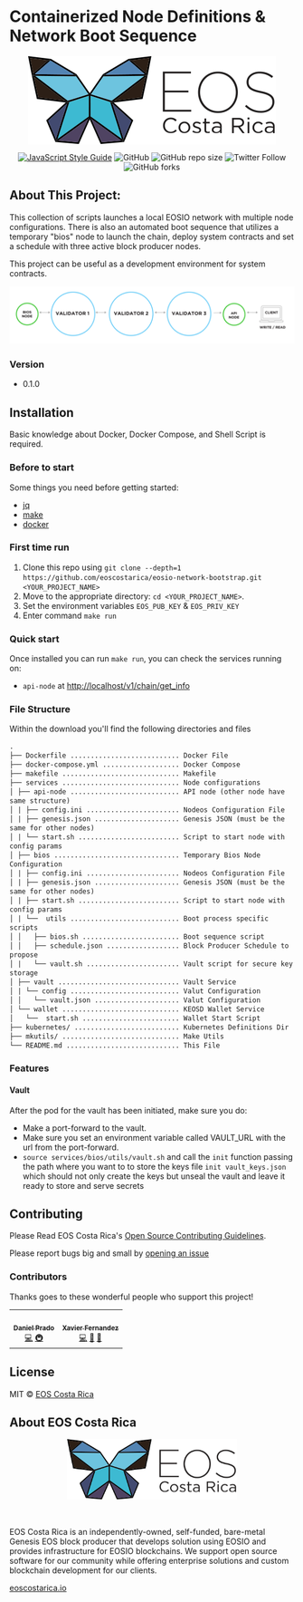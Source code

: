 # Containerized Node Definitions & Network Boot Sequence

<p align="center">
  <img src="https://github.com/eoscostarica/eos-rate/raw/master/docs/eoscostarica-logo-black.png" align="center" />
</p>

<center>

[![JavaScript Style Guide](https://img.shields.io/badge/code_style-standard-brightgreen.svg)](https://standardjs.com) ![GitHub](https://img.shields.io/github/license/eoscostarica/eosio-network-bootstrap) ![GitHub repo size](https://img.shields.io/github/repo-size/eoscostarica/eosio-network-bootstrap) ![Twitter Follow](https://img.shields.io/twitter/follow/eoscostarica?style=social) ![GitHub forks](https://img.shields.io/github/forks/eoscostarica/blockchain-nodes?style=social)

</center>


## About This Project:

This collection of scripts launches a local EOSIO network with multiple node configurations. There is also an automated boot sequence that utilizes a temporary "bios" node to launch the chain, deploy system contracts and set a schedule with three active block producer nodes. 

This project can be useful as a development environment for system contracts.

![Blockchain Nodes](./blockchain-nodes.png)

### Version

- 0.1.0

## Installation
Basic knowledge about Docker, Docker Compose, and Shell Script is required.

### Before to start

Some things you need before getting started:

- [jq](https://stedolan.github.io/jq/download/)
- [make](https://en.wikipedia.org/wiki/Make_(software))
- [docker](https://www.docker.com/)

### First time run

1.  Clone this repo using `git clone --depth=1 https://github.com/eoscostarica/eosio-network-bootstrap.git <YOUR_PROJECT_NAME>`
2.  Move to the appropriate directory: `cd <YOUR_PROJECT_NAME>`.
3.  Set the environment variables  `EOS_PUB_KEY` & `EOS_PRIV_KEY`
4.  Enter command `make run`

### Quick start

Once installed you can run `make run`, you can check the services running on:

- `api-node` at [http://localhost/v1/chain/get_info](http://localhost/v1/chain/get_info)


### File Structure

Within the download you'll find the following directories and files


```
.
├── Dockerfile ........................... Docker File
├── docker-compose.yml ................... Docker Compose
├── makefile ............................. Makefile
├── services ............................. Node configurations
│ ├── api-node ........................... API node (other node have same structure)
│ | ├── config.ini ....................... Nodeos Configuration File
│ | ├── genesis.json ..................... Genesis JSON (must be the same for other nodes)
│ | └── start.sh ......................... Script to start node with config params
│ ├── bios ............................... Temporary Bios Node Configuration
│ | ├── config.ini ....................... Nodeos Configuration File
│ | ├── genesis.json ..................... Genesis JSON (must be the same for other nodes)
│ | ├── start.sh ......................... Script to start node with config params
│ | └──  utils ........................... Boot process specific scripts
│ │   ├── bios.sh ........................ Boot sequence script
│ │   ├── schedule.json .................. Block Producer Schedule to propose
│ |   └── vault.sh ....................... Vault script for secure key storage
│ ├── vault .............................. Vault Service
│ | └── config ........................... Valut Configuration
│ │   └── vault.json ..................... Valut Configuration
│ └── wallet ............................. KEOSD Wallet Service
│   └──  start.sh ........................ Wallet Start Script
├── kubernetes/ .......................... Kubernetes Definitions Dir
├── mkutils/ ............................. Make Utils
└── README.md ............................ This File
```
### Features

#### Vault

After the pod for the vault has been initiated, make sure you do:

- Make a port-forward to the vault.
- Make sure you set an environment variable called VAULT_URL with the url from the port-forward.
- `source services/bios/utils/vault.sh` and call the `init` function passing the path where you want to to store the keys file `init vault_keys.json` which should not only create the keys but unseal the vault and leave it ready to store and serve secrets


## Contributing

Please Read EOS Costa Rica's [Open Source Contributing Guidelines](https://guide.eoscostarica.io/docs/open-source-guidelines).

Please report bugs big and small by [opening an issue](https://github.com/eoscostarica/eosio-network-bootstrap/issues)

### Contributors

Thanks goes to these wonderful people who support this project!

<!-- ALL-CONTRIBUTORS-LIST:START - Do not remove or modify this section -->
<!-- prettier-ignore-start -->
<!-- markdownlint-disable -->
<table>
  <tr>
    <td align="center"><a href="https://github.com/danazkari"><img src="https://avatars2.githubusercontent.com/u/349542?v=4?s=100" width="100px;" alt=""/><br /><sub><b>Daniel Prado</b></sub></a><br /><a href="https://github.com/eoscostarica/blockchain-nodes/commits?author=danazkari" title="Code">💻</a> <a href="#infra-danazkari" title="Infrastructure (Hosting, Build-Tools, etc)">🚇</a></td>
    <td align="center"><a href="https://eoscostarica.io/"><img src="https://avatars0.githubusercontent.com/u/5632966?v=4?s=100" width="100px;" alt=""/><br /><sub><b>Xavier Fernandez</b></sub></a><br /><a href="https://github.com/eoscostarica/blockchain-nodes/commits?author=xavier506" title="Code">💻</a> <a href="https://github.com/eoscostarica/blockchain-nodes/commits?author=xavier506" title="Documentation">📖</a> <a href="#ideas-xavier506" title="Ideas, Planning, & Feedback">🤔</a></td>
  </tr>
</table>

<!-- markdownlint-restore -->
<!-- prettier-ignore-end -->
<!-- ALL-CONTRIBUTORS-LIST:END -->

## License

MIT © [EOS Costa Rica](https://eoscostarica.io)

## About EOS Costa Rica

<p align="center">
  <a href="https://eoscostarica.io">
    <img src="https://github.com/eoscostarica/eos-rate/raw/master/docs/eoscostarica-logo-black.png" width="300">
  </a>
</p>
<br/>

EOS Costa Rica is an independently-owned, self-funded, bare-metal Genesis EOS block producer that develops solution using EOSIO and provides infrastructure for EOSIO blockchains. We support open source software for our community while offering enterprise solutions and custom blockchain development for our clients.

[eoscostarica.io](https://eoscostarica.io) 
